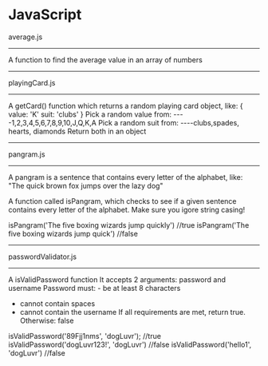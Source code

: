 # JavaScript

average.js
__________
A function to find the average value in an array of numbers

_____________
playingCard.js
______________
A getCard() function which returns a random playing card object, like:
 		{
 			value: 'K'
 			suit: 'clubs'
 		}
Pick a random value from:
----1,2,3,4,5,6,7,8,9,10,J,Q,K,A
Pick a random suit from:
----clubs,spades, hearts, diamonds
Return both in an object

__________
pangram.js
__________
A pangram is a sentence that contains every letter of the alphabet, like:
"The quick brown fox jumps over the lazy dog"

A function called isPangram, which checks to see if a given sentence contains every letter of the alphabet.  Make sure you igore string casing!

 isPangram('The five boxing wizards jump quickly') //true
 isPangram('The five boxing wizards jump quick') //false

____________________
passwordValidator.js
____________________
A isValidPassword function
 It accepts 2 arguments: password and username
 Password must:
	- be at least 8 characters
  - cannot contain spaces
  - cannot contain the username
 If all requirements are met, return true.
Otherwise: false

 isValidPassword('89Fjj1nms', 'dogLuvr');  //true
 isValidPassword('dogLuvr123!', 'dogLuvr') //false
 isValidPassword('hello1', 'dogLuvr') //false
